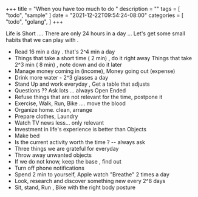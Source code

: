 +++
title = "When you have too much to do "
description = ""
tags = [
    "todo",
    "sample"
]
date = "2021-12-22T09:54:24-08:00"
categories = [
    "todo",
    "golang",
]
+++


Life is Short ....
There are only 24 hours in a day ...
Let's get some small habits that we can play with . 


- Read 16 min a day . that's 2^4 min a day
- Things that take a short time ( 2 min) , do it right away 
  Things that take 2^3 min ( 8 min) , note down and do it later 
- Manage money coming in (income), Money going out (expense)
- Drink more water - 2^3 glasses a day 
- Stand Up and work everyday , Get a table that adjusts
- Questions ?? Ask lots ... always Open Ended 
- Refuse things that are not relevant for the time, postpone it
- Exercise, Walk, Run, Bike .... move the blood
- Organize home. clean, arrange
- Prepare clothes, Laundry
- Watch TV news less... only relevant
- Investment in life's experience is better than Objects 
- Make bed
- Is the current activity worth the time ? -- always ask 
- Three things we are grateful for everyday 
- Throw away unwanted objects
- If we do not know, keep the base , find out
- Turn off phone notifications
- Spend 2 min to yourself, Apple watch "Breathe" 2 times a day
- Look, research and discover something new every 2^8 days
- Sit, stand, Run , Bike with the right body posture



